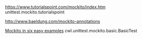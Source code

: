 
https://www.tutorialspoint.com/mockito/index.htm
unittest.mockito.tutorialspoint

http://www.baeldung.com/mockito-annotations


[Mockito in six easy examples](https://gojko.net/2009/10/23/mockito-in-six-easy-examples/) 
cwl.unittest.mockito.basic.BasicTest
